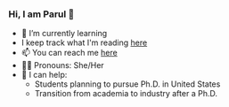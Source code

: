 ### Hi, I am Parul 👋


- 🌱 I’m currently learning 
- I keep track what I'm reading [here](https://www.goodreads.com/user/show/21700166-parul)
- 📫 You can reach me [here](parul.pandey85@gmail.com)
- :woman_technologist: Pronouns: She/Her
- :fist_right: I can help:
    * Students planning to pursue Ph.D. in United States
    * Transition from academia to industry after a Ph.D.


